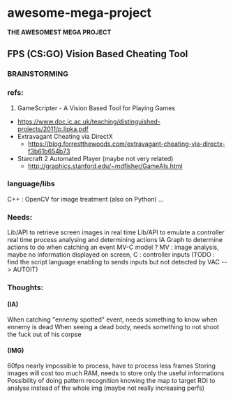 # awesome-mega-project
 **THE AWESOMEST MEGA PROJECT**

## FPS (CS:GO) Vision Based Cheating Tool

### BRAINSTORMING

### refs: 
1. GameScripter - A Vision Based Tool for Playing Games
  - https://www.doc.ic.ac.uk/teaching/distinguished-projects/2011/p.lipka.pdf
- Extravagant Cheating via DirectX
  - https://blog.forrestthewoods.com/extravagant-cheating-via-directx-f3b61b654b73
- Starcraft 2 Automated Player (maybe not very related)
  - http://graphics.stanford.edu/~mdfisher/GameAIs.html

### language/libs
C++ : OpenCV for image treatment (also on Python)
...

### Needs:
Lib/API to retrieve screen images in real time
Lib/API to emulate a controller
real time process analysing and determining actions
IA Graph to determine actions to do when catching an event
MV-C model ? MV : image analysis, maybe no information displayed on screen, C : controller inputs
(TODO : find the script language enabling to sends inputs but not detected by VAC --> AUTOIT)

### Thoughts: 
#### (IA)
When catching "ennemy spotted" event, needs something to know when ennemy is dead
When seeing a dead body, needs something to not shoot the fuck out of his corpse
#### (IMG)
60fps nearly impossible to process, have to process less frames
Storing images will cost too much RAM, needs to store only the useful informations 
Possibility of doing pattern recognition knowing the map to target ROI to analyse instead of the whole img (maybe not really increasing perfs)
